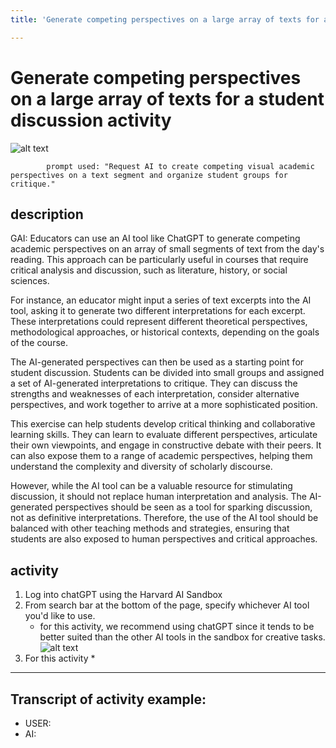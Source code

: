 ```yaml
---
title: 'Generate competing perspectives on a large array of texts for a student discussion activity '

---
```


# Generate competing perspectives on a large array of texts for a student discussion activity 

![alt text](https://files.slack.com/files-pri/T0HTW3H0V-F0612UC7PBK/oue_008.png?pub_secret=e19f36a7ab)

            prompt used: "Request AI to create competing visual academic perspectives on a text segment and organize student groups for critique."
            
## description
GAI: Educators can use an AI tool like ChatGPT to generate competing academic perspectives on an array of small segments of text from the day's reading. This approach can be particularly useful in courses that require critical analysis and discussion, such as literature, history, or social sciences.

For instance, an educator might input a series of text excerpts into the AI tool, asking it to generate two different interpretations for each excerpt. These interpretations could represent different theoretical perspectives, methodological approaches, or historical contexts, depending on the goals of the course.

The AI-generated perspectives can then be used as a starting point for student discussion. Students can be divided into small groups and assigned a set of AI-generated interpretations to critique. They can discuss the strengths and weaknesses of each interpretation, consider alternative perspectives, and work together to arrive at a more sophisticated position.

This exercise can help students develop critical thinking and collaborative learning skills. They can learn to evaluate different perspectives, articulate their own viewpoints, and engage in constructive debate with their peers. It can also expose them to a range of academic perspectives, helping them understand the complexity and diversity of scholarly discourse.

However, while the AI tool can be a valuable resource for stimulating discussion, it should not replace human interpretation and analysis. The AI-generated perspectives should be seen as a tool for sparking discussion, not as definitive interpretations. Therefore, the use of the AI tool should be balanced with other teaching methods and strategies, ensuring that students are also exposed to human perspectives and critical approaches.


## activity
1. Log into chatGPT using the Harvard AI Sandbox
2. From search bar at the bottom of the page, specify whichever AI tool you'd like to use.
    * for this activity, we recommend using chatGPT since it tends to be better suited than the other AI tools in the sandbox for creative tasks.
![alt text](https://files.slack.com/files-pri/T0HTW3H0V-F0612HG51ND/video_to_gif__6_..gif?pub_secret=4e1c91c9ce)
3. For this activity
    * 

---

## Transcript of activity example:

* USER:
* AI: 
